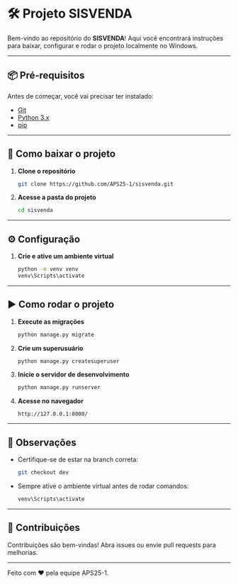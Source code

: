 # 🛠️ Projeto SISVENDA

Bem-vindo ao repositório do **SISVENDA**! Aqui você encontrará instruções para baixar, configurar e rodar o projeto localmente no Windows.

---

## 📦 Pré-requisitos

Antes de começar, você vai precisar ter instalado:

- [Git](https://git-scm.com)
- [Python 3.x](https://www.python.org/)
- [pip](https://pip.pypa.io/en/stable/)

---

## 🚀 Como baixar o projeto

1. **Clone o repositório**
   ```bash
   git clone https://github.com/APS25-1/sisvenda.git
   ```
   
2. **Acesse a pasta do projeto**
   ```bash
   cd sisvenda
   ```

---

## ⚙️ Configuração

1. **Crie e ative um ambiente virtual**
   ```bash
   python -m venv venv
   venv\Scripts\activate
   ```

---

## ▶️ Como rodar o projeto

1. **Execute as migrações**
   ```bash
   python manage.py migrate
   ```
2. **Crie um superusuário**
   ```bash
   python manage.py createsuperuser
   ```
3. **Inicie o servidor de desenvolvimento**
   ```bash
   python manage.py runserver
   ```
4. **Acesse no navegador**
   ```
   http://127.0.0.1:8000/
   ```

---

## 📝 Observações

- Certifique-se de estar na branch correta:
  ```bash
  git checkout dev
  ```
- Sempre ative o ambiente virtual antes de rodar comandos:
  ```bash
  venv\Scripts\activate
  ```

---

## 🤝 Contribuições

Contribuições são bem-vindas! Abra issues ou envie pull requests para melhorias.

---

Feito com ❤️ pela equipe APS25-1.
